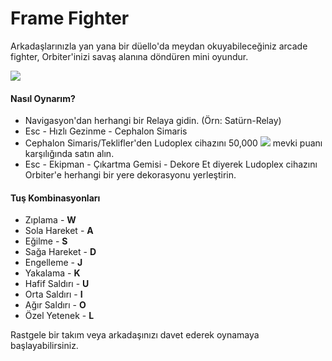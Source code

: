 # Frame Fighter

Arkadaşlarınızla yan yana bir düello'da meydan okuyabileceğiniz arcade fighter, Orbiter'inizi savaş alanına döndüren mini oyundur.

![](https://imgbbb.com/images/2020/02/29/assets_-lgoamcq2h0squvaydqb_-lln83t2aoglueutbisa_-lln8aazarzfvbdknzpx_image-1.png)

#### Nasıl Oynarım?

* Navigasyon'dan herhangi bir Relaya gidin. \(Örn: Satürn-Relay\)
* Esc - Hızlı Gezinme - Cephalon Simaris
* Cephalon Simaris/Teklifler'den Ludoplex cihazını 50,000 [![](https://camo.githubusercontent.com/ff181e4a377476ee2390d71ee6861f66753dec25/68747470733a2f2f7669676e657474652e77696b69612e6e6f636f6f6b69652e6e65742f7761726672616d652f696d616765732f342f34382f52657075746174696f6e426c61636b7836342e706e672f7265766973696f6e2f6c61746573742f7363616c652d746f2d77696474682d646f776e2f31333f63623d3230313830333133313930323339)](https://camo.githubusercontent.com/ff181e4a377476ee2390d71ee6861f66753dec25/68747470733a2f2f7669676e657474652e77696b69612e6e6f636f6f6b69652e6e65742f7761726672616d652f696d616765732f342f34382f52657075746174696f6e426c61636b7836342e706e672f7265766973696f6e2f6c61746573742f7363616c652d746f2d77696474682d646f776e2f31333f63623d3230313830333133313930323339) mevki puanı karşılığında satın alın.
* Esc - Ekipman - Çıkartma Gemisi - Dekore Et diyerek Ludoplex cihazını Orbiter'e herhangi bir yere dekorasyonu yerleştirin.

#### Tuş Kombinasyonları

* Zıplama - **W**
* Sola Hareket - **A**
* Eğilme - **S**
* Sağa Hareket - **D**
* Engelleme - **J**
* Yakalama - **K**
* Hafif Saldırı - **U**
* Orta Saldırı - **I**
* Ağır Saldırı - **O**
* Özel Yetenek - **L**

Rastgele bir takım veya arkadaşınızı davet ederek oynamaya başlayabilirsiniz.

